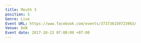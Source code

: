 ```yaml
---
title: Mouth 3
position: 5
Genre: Live
Event URL: https://www.facebook.com/events/373736159723963/
Venue: DeN
Event date: 2017-10-23 07:00:00 +07:00
---
```


